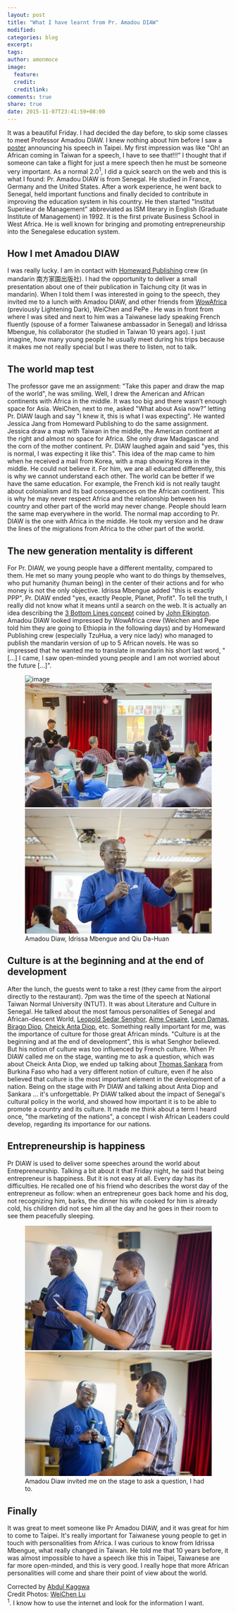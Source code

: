 ```yaml
---
layout: post
title: "What I have learnt from Pr. Amadou DIAW"
modified:
categories: blog
excerpt:
tags:
author: amonmoce
image:
  feature:
  credit:
  creditlink:
comments: true
share: true
date: 2015-11-07T23:41:59+08:00
---
```


It was a beautiful Friday. I had decided the day before, to skip some classes to meet Professor Amadou DIAW. I knew nothing about him before I saw a [poster](https://www.facebook.com/HomewardPublishing/photos/a.197403758074.129427.176074983074/10153383112318075/?type=3&theater) announcing his speech in Taipei. My first impression was like "Oh! an African coming in Taiwan for a speech, I have to see that!!!” I thought that if someone can take a flight for just a mere speech then he must be someone very important. As a normal 2.0<sup>1</sup>, I did a quick search on the web and this is what I found: Pr. Amadou DIAW is from Senegal. He studied in France, Germany and the United States. After a work experience, he went back to Senegal, held important functions and finally decided to contribute in improving the education system in his country. He then started "Institut Superieur de Management" abbreviated as ISM literary in English (Graduate Institute of Management) in 1992. It is the first private Business School in West Africa. He is well known for bringing and promoting entrepreneurship into the Senegalese education system.

## How I met Amadou DIAW

I was really lucky. I am in contact with [Homeward Publishing](https://www.facebook.com/HomewardPublishing/) crew (in mandarin 南方家園出版社). I had the opportunity to deliver a small presentation about one of their publication in Taichung city (it was in mandarin). When I told them I was interested in going to the speech, they invited me to a lunch with Amadou DIAW, and other friends from [WowAfrica](https://www.facebook.com/wowafrica.tw/) (previously Lightening Dark), WeiChen and PePe .
He was in front from where I was sited and next to him was a Taiwanese lady speaking French fluently (spouse of a former Taiwanese ambassador in Senegal) and Idrissa Mbengue, his collaborator (he studied in Taiwan 10 years ago). I just imagine, how many young people he usually meet during his trips because it makes me not really special but I was there to listen, not to talk.

## The world map test
The professor gave me an assignment: "Take this paper and draw the map of the world", he was smiling. Well, I drew the American and African continents with Africa in the middle. It was too big and there wasn’t enough space for Asia. WeiChen, next to me, asked "What about Asia now?” letting Pr. DIAW laugh and say "I knew it, this is what I was expecting". He wanted Jessica Jang from Homeward Publishing to do the same assignment. Jessica draw a map with Taiwan in the middle, the American continent at the right and almost no space for Africa. She only draw Madagascar and the corn of the mother continent. Pr. DIAW laughed again and said "yes, this is normal, I was expecting it like this". This idea of the map came to him when he received a mail from Korea, with a map showing Korea in the middle. He could not believe it. For him, we are all educated differently, this is why we cannot understand each other. The world can be better if we have the same education. For example, the French kid is not really taught about colonialism and its bad consequences on the African continent. This is why he may never respect Africa and the relationship between his country and other part of the world may never change. People should learn the same map everywhere in the world. The normal map according to Pr. DIAW is the one with Africa in the middle. He took my version and he draw the lines of the migrations from Africa to the other part of the world.

## The new generation mentality is different
For Pr. DIAW, we young people have a different mentality, compared to them. He met so many young people who want to do things by themselves, who put humanity (human being) in the center of their actions and for who money is not the only objective. Idrissa Mbengue added "this is exactly PPP", Pr. DIAW ended "yes, exactly People, Planet, Profit". To tell the truth, I really did not know what it means until a search on the web. It is actually an idea describing the [3 Bottom Lines concept](https://en.wikipedia.org/wiki/Triple_bottom_line) coined by [John Elkington](https://en.wikipedia.org/wiki/John_Elkington_%28business_author%29).
Amadou DIAW looked impressed by WowAfrica crew (Weichen and Pepe told him they are going to Ethiopia in the following days) and by Homeward Publishing crew (especially TzuHua, a very nice lady) who managed to publish the mandarin version of up to 5 African novels.
He was so impressed that he wanted me to translate in mandarin his short last word, "[...] I came, I saw open-minded young people and I am not worried about the future [...]".

<figure class="third">
	<img src="/images/diaw-mbengue.jpg" alt="image">
	<img src="/images/diaw-speech.jpg" alt="image">
  <img src="/images/diaw.jpg" alt="image">
	<figcaption> Amadou Diaw, Idrissa Mbengue and Qiu Da-Huan </figcaption>
</figure>

## Culture is at the beginning and at the end of development
After the lunch, the guests went to take a rest (they came from the airport directly to the restaurant). 7pm was the time of the speech at National Taiwan Normal University (NTUT). It was about Literature and Culture in Senegal. He talked about the most famous personalities of Senegal and African-descent World, [Leopold Sedar Senghor](https://en.wikipedia.org/wiki/L%C3%A9opold_S%C3%A9dar_Senghor), [Aime Cesaire](https://en.wikipedia.org/wiki/Aim%C3%A9_C%C3%A9saire), [Leon Damas](https://en.wikipedia.org/wiki/L%C3%A9on_Damas), [Birago Diop](https://en.wikipedia.org/wiki/Birago_Diop), [Cheick Anta Diop](https://en.wikipedia.org/wiki/Cheikh_Anta_Diop), etc. Something really important for me, was the importance of culture for those great African minds. "Culture is at the beginning and at the end of development", this is what Senghor believed. But his notion of culture was too influenced by French culture. When Pr DIAW called me on the stage, wanting me to ask a question, which was about Cheick Anta Diop, we ended up talking about [Thomas Sankara](https://en.wikipedia.org/wiki/Thomas_Sankara) from Burkina Faso who had a very different notion of culture, even if he also believed that culture is the most important element in the development of a nation. Being on the stage with Pr DIAW and talking about Anta Diop and Sankara ... it's unforgettable.
Pr DIAW talked about the impact of Senegal's cultural policy in the world, and showed how important it is to be able to promote a country and its culture. It made me think about a term I heard once, "the marketing of the nations", a concept I wish African Leaders could develop, regarding its importance for our nations.

## Entrepreneurship is happiness
Pr DIAW is used to deliver some speeches around the world about Entrepreneurship. Talking a bit about it that Friday night, he said that being entrepreneur is  happiness. But it is not easy at all. Every day has its difficulties. He recalled one of his friend who describes the worst day of the entrepreneur as follow: when an entrepreneur goes back home and his dog, not recognizing him, barks, the dinner his wife cooked for him is already cold, his children did not see him all the day and he goes in their room to see them peacefully sleeping.

<figure class="half">
	<img src="/images/me-diaw.jpg" alt="image">
	<img src="/images/me-diaw2.jpg" alt="image">
	<figcaption>Amadou Diaw invited me on the stage to ask a question, I had to. </figcaption>
</figure>

## Finally
It was great to meet someone like Pr Amadou DIAW, and it was great for him to come to Taipei. It's really important for Taiwanese young people to get in touch with personalities from Africa. I was curious to know from Idrissa Mbengue, what really changed in Taiwan. He told me that 10 years before, it was almost impossible to have a speech like this in Taipei, Taiwanese are far more open-minded, and this is very good. I really hope that more African personalities will come and share their point of view about the world.


Corrected by [Abdul Kaggwa](https://www.facebook.com/kaggwa.abdul)<br>
Credit Photos: [WeiChen Lu](https://www.facebook.com/daniel.luwei)<br>
<sup>1</sup>. I know how to use the internet and look for the information I want.
